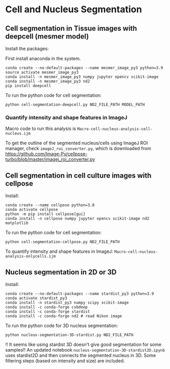 # Cell and Nucleus Segmentation


## Cell segmentation in Tissue images with deepcell (mesmer model)

Install the packages:

First install anaconda in the system.

```
conda create --no-default-packages --name mesmer_image_py3 python=3.9
source activate mesmer_image_py3
conda install -n mesmer_image_py3 numpy jupyter opencv scikit-image
conda install -n mesmer_image_py3 nd2
pip install deepcell

```

To run the python code for cell segmentation:

`python cell-segmentation-deepcell.py ND2_FILE_PATH MODEL_PATH`

### Quantify intensity and shape features in ImageJ

Macro code to run this analysis is `Macro-cell-nucleus-analysis-cell-nucleus.ijm`

To get the outline of the segmented nucleus/cells using ImageJ ROI manager, check `imageJ_roi_converter.py`, which is downloaded from https://github.com/Image-Py/cellpose-turbo/blob/master/imagej_roi_converter.py

## Cell segmentation in cell culture images with cellpose

Install:

```
conda create --name cellpose python=3.8
conda activate cellpose
python -m pip install cellpose[gui]
conda install -n cellpose numpy jupyter opencv scikit-image nd2 matplotlib
```

To run the python code for cell segmentation:

`python cell-segmentation-cellpose.py ND2_FILE_PATH`

To quantify intensity and shape features in ImageJ: `Macro-cell-nucleus-analysis-onlycells.ijm`

## Nucleus segmentation in 2D or 3D 

Install:

```
conda create --no-default-packages --name stardist_py3 python=3.9
conda activate stardist_py3
conda install -n stardist_py3 numpy scipy scikit-image
conda install -c conda-forge csbdeep
conda install -c conda-forge stardist
conda install -c conda-forge nd2 # read Nikon image
```

To run the python code for 3D nucleus segmentation:

`python nucleus-segmentation-3D-stardist.py ND2_FILE_PATH`

!! It seems like using stardist 3D doesn't give good segmentation for some samples!! An updated notebook `nucleus-segmentation-3D-stardist2D.ipynb` uses stardist2D and then connects the segmented nucleus in 3D. Some filtering steps (based on intensity and size) are included.
